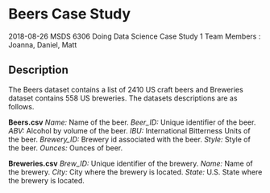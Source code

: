 # Beers Case Study
  
  2018-08-26 MSDS 6306 
  Doing Data Science
  Case Study 1
  Team Members : Joanna, Daniel, Matt

## Description

The Beers dataset contains a list of 2410 US craft beers and Breweries dataset contains 558 US breweries. 
The datasets descriptions are as follows.

**Beers.csv**
*Name:* Name of the beer.
*Beer_ID:* Unique identifier of the beer.
*ABV:* Alcohol by volume of the beer.
*IBU:* International Bitterness Units of the beer.
*Brewery_ID:* Brewery id associated with the beer.
*Style:* Style of the beer.
*Ounces:* Ounces of beer.

**Breweries.csv**
*Brew_ID:* Unique identifier of the brewery.
*Name:* Name of the brewery.
*City:* City where the brewery is located.
*State:* U.S. State where the brewery is located.
